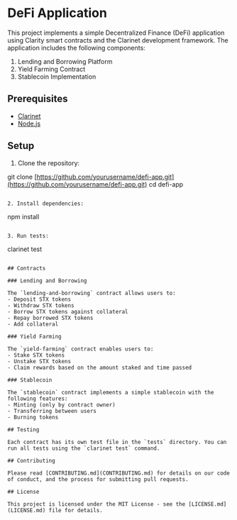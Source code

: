# DeFi Application

This project implements a simple Decentralized Finance (DeFi) application using Clarity smart contracts and the Clarinet development framework. The application includes the following components:

1. Lending and Borrowing Platform
2. Yield Farming Contract
3. Stablecoin Implementation

## Prerequisites

- [Clarinet](https://github.com/hirosystems/clarinet)
- [Node.js](https://nodejs.org/)

## Setup

1. Clone the repository:

git clone [https://github.com/yourusername/defi-app.git](https://github.com/yourusername/defi-app.git)
cd defi-app

```plaintext

2. Install dependencies:
```

npm install

```plaintext

3. Run tests:
```

clarinet test

```plaintext

## Contracts

### Lending and Borrowing

The `lending-and-borrowing` contract allows users to:
- Deposit STX tokens
- Withdraw STX tokens
- Borrow STX tokens against collateral
- Repay borrowed STX tokens
- Add collateral

### Yield Farming

The `yield-farming` contract enables users to:
- Stake STX tokens
- Unstake STX tokens
- Claim rewards based on the amount staked and time passed

### Stablecoin

The `stablecoin` contract implements a simple stablecoin with the following features:
- Minting (only by contract owner)
- Transferring between users
- Burning tokens

## Testing

Each contract has its own test file in the `tests` directory. You can run all tests using the `clarinet test` command.

## Contributing

Please read [CONTRIBUTING.md](CONTRIBUTING.md) for details on our code of conduct, and the process for submitting pull requests.

## License

This project is licensed under the MIT License - see the [LICENSE.md](LICENSE.md) file for details.
```
